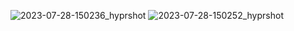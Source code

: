 ![2023-07-28-150236_hyprshot](https://github.com/ozcaneren/portfolio-site-template/assets/100240225/b478562c-3de0-4cce-84f6-6f9d09286f33)
![2023-07-28-150252_hyprshot](https://github.com/ozcaneren/portfolio-site-template/assets/100240225/4db8efb2-a49a-4ad5-aea8-c58834f193e6)
